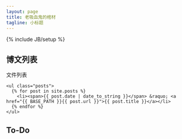 ```yaml
---
layout: page
title: 老吸血鬼的棺材
tagline: 小标题
---
```

{% include JB/setup %}


## 博文列表

文件列表
  
    
    <ul class="posts">
      {% for post in site.posts %}
        <li><span>{{ post.date | date_to_string }}</span> &raquo; <a href="{{ BASE_PATH }}{{ post.url }}">{{ post.title }}</a></li>
      {% endfor %}
    </ul>

## To-Do